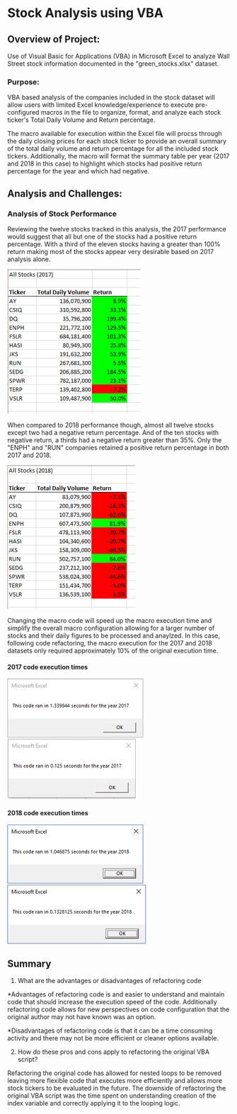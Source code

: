 # Stock Analysis using VBA

## Overview of Project:

Use of Visual Basic for Applications (VBA) in Microsoft Excel to analyze Wall Street stock information documented in the "green_stocks.xlsx" dataset.

### Purpose:

VBA based analysis of the companies included in the stock dataset will allow users with limited Excel knowledge/experience to execute pre-configured macros in the file to organize, format, and analyze each stock ticker's Total Daily Volume and Return percentage.  

The macro available for execution within the Excel file will procss through the daily closing prices for each stock ticker to provide an overall summary of the total daily volume and return percentage for all the included stock tickers.  Additionally, the macro will format the summary table per year (2017 and 2018 in this case) to highlight which stocks had positive return percentage for the year and which had negative.

## Analysis and Challenges:

### Analysis of Stock Performance

Reviewing the twelve stocks tracked in this analysis, the 2017 performance would suggest that all but one of the stocks had a positive return percentage.  With a third of the eleven stocks having a greater than 100% return making most of the stocks appear very desirable based on 2017 analysis alone.

![](images/VBA_RefactoredResults_2017.png)

When compared to 2018 performance though, almost all twelve stocks except two had a negative return percentage.  And of the ten stocks with negative return, a thirds had a negative return greater than 35%.  Only the "ENPH" and "RUN" companies retained a positive return percentage in both 2017 and 2018.

![](images/VBA_RefactoredResults_2018.png)

Changing the macro code will speed up the macro execution time and simplify the overall macro configuration allowing for a larger number of stocks and their daily figures to be processed and anaylzed.  In this case, following code refactoring, the macro execution for the 2017 and 2018 datasets only required approximately 10% of the original execution time.  

#### 2017 code execution times

![](images/VBA_Original_2017.png)
![](images/VBA_Challenge_2017.png)


#### 2018 code execution times

![](images/VBA_Original_2018.png)
![](images/VBA_Challenge_2018.png)


## Summary

1) What are the advantages or disadvantages of refactoring code

*Advantages of refactoring code is and easier to understand and maintain code that should increase the execution speed of the code.  Additionally refactoring code allows for new perspectives on code configuration that the original author may not have known was an option.

*Disadvantages of refactoring code is that it can be a time consuming activity and there may not be more efficient or cleaner options available.

2) How do these pros and cons apply to refactoring the original VBA script?

Refactoring the original code has allowed for nested loops to be removed leaving more flexible code that executes more efficiently and allows more stock tickers to be evaluated in the future.  The downside of refactoring the original VBA script was the time spent on understanding creation of the index variable and correctly applying it to the looping logic.
